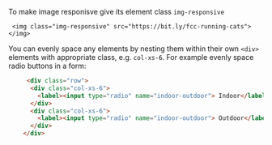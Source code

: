 To make image responisve give its element class `img-responsive`


```
 <img class="img-responsive" src="https://bit.ly/fcc-running-cats"></img>
```

You can evenly space any elements by nesting them within their own `<div>` elements with appropriate class, e.g. `col-xs-6`. For example evenly space radio buttons in a form:

```html
     <div class="row">
      <div class="col-xs-6">
        <label><input type="radio" name="indoor-outdoor"> Indoor</label>
      </div>
      <div class="col-xs-6">
        <label><input type="radio" name="indoor-outdoor"> Outdoor</label>
      </div>
    </div>
```